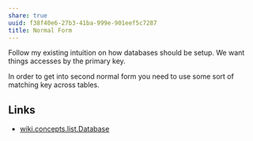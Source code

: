 ```yaml
---
share: true
uuid: f38f40e6-27b3-41ba-999e-901eef5c7287
title: Normal Form
---
```

Follow my existing intuition on how databases should be setup. We want things accesses by the primary key.

In order to get into second normal form you need to use some sort of matching key across tables.

## Links

* [wiki.concepts.list.Database](/dentropydaemon-wiki/Wiki/Concepts/List/Database)